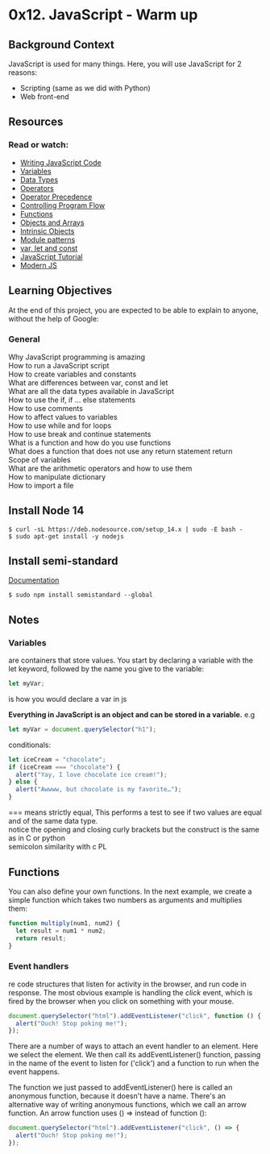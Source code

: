 # 0x12. JavaScript - Warm up

## Background Context

JavaScript is used for many things. Here, you will use JavaScript for 2 reasons:

- Scripting (same as we did with Python)
- Web front-end

## Resources

### Read or watch:

- [Writing JavaScript Code](https://developer.mozilla.org/en-US/docs/Learn_web_development/Getting_started/Your_first_website/Adding_interactivity)
- [Variables](https://developer.mozilla.org/en-US/docs/Learn_web_development/Core/Scripting/Variables)
- [Data Types](https://developer.mozilla.org/en-US/docs/Web/JavaScript/Data_structures)
- [Operators](https://developer.mozilla.org/en-US/docs/Web/JavaScript/Guide/Expressions_and_operators)
- [Operator Precedence](https://developer.mozilla.org/en-US/docs/Web/JavaScript/Reference/Operators/Operator_precedence)
- [Controlling Program Flow](https://developer.mozilla.org/en-US/docs/Web/JavaScript/Guide/Control_flow_and_error_handling)
- [Functions](https://developer.mozilla.org/en-US/docs/Learn_web_development/Core/Scripting/Functions)
- [Objects and Arrays](https://developer.mozilla.org/en-US/docs/Learn_web_development/Core/Scripting/Object_basics)
- [Intrinsic Objects](https://developer.mozilla.org/en-US/docs/Learn_web_development/Extensions/Advanced_JavaScript_objects)
- [Module patterns](https://darrenderidder.github.io/talks/ModulePatterns/#/5)
- [var, let and const](https://www.youtube.com/watch?v=sjyJBL5fkp8)
- [JavaScript Tutorial](https://www.youtube.com/watch?v=vZBCTc9zHtI)
- [Modern JS](https://github.com/mbeaudru/modern-js-cheatsheet)

## Learning Objectives

At the end of this project, you are expected to be able to explain to anyone, without the help of Google:

### General

Why JavaScript programming is amazing  
How to run a JavaScript script  
How to create variables and constants  
What are differences between var, const and let  
What are all the data types available in JavaScript  
How to use the if, if ... else statements  
How to use comments  
How to affect values to variables  
How to use while and for loops  
How to use break and continue statements  
What is a function and how do you use functions  
What does a function that does not use any return statement return  
Scope of variables  
What are the arithmetic operators and how to use them  
How to manipulate dictionary  
How to import a file

## Install Node 14

```console
$ curl -sL https://deb.nodesource.com/setup_14.x | sudo -E bash -
$ sudo apt-get install -y nodejs
```

## Install semi-standard

[Documentation](https://github.com/standard/semistandard)

```console
$ sudo npm install semistandard --global
```

## Notes

### Variables

are containers that store values. You start by declaring a variable with the let keyword,
followed by the name you give to the variable:

```javascript
let myVar;
```

is how you would declare a var in js

**Everything in JavaScript is an object and can be stored in a variable.**
e.g

```javascript
let myVar = document.querySelector("h1");
```

conditionals:

```javascript
let iceCream = "chocolate";
if (iceCream === "chocolate") {
  alert("Yay, I love chocolate ice cream!");
} else {
  alert("Awwww, but chocolate is my favorite…");
}
```

=== means strictly equal, This performs a test to see if two values are equal and
of the same data type.  
notice the opening and closing curly brackets but the construct is the same as in C
or python  
semicolon similarity with c PL

## Functions

You can also define your own functions. In the next example, we create a simple function
which takes two numbers as arguments and multiplies them:

```javascript
function multiply(num1, num2) {
  let result = num1 * num2;
  return result;
}
```

### Event handlers

re code structures that listen for activity in the browser, and run code in response. The most obvious example is handling the _click_ event, which is fired by the browser when you click on something with your mouse.

```javascript
document.querySelector("html").addEventListener("click", function () {
  alert("Ouch! Stop poking me!");
});
```

There are a number of ways to attach an event handler to an element. Here we select the <html> element. We then call its addEventListener() function, passing in the name of the event to listen for ('click') and a function to run when the event happens.

The function we just passed to addEventListener() here is called an anonymous function, because it doesn't have a name. There's an alternative way of writing anonymous functions, which we call an arrow function. An arrow function uses () => instead of function ():

```javascript
document.querySelector("html").addEventListener("click", () => {
  alert("Ouch! Stop poking me!");
});
```
